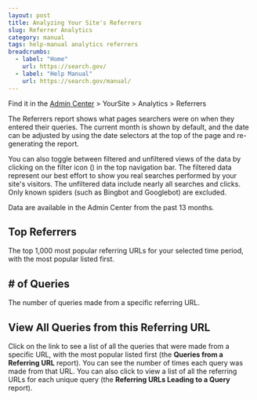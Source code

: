 ```yaml
---
layout: post
title: Analyzing Your Site's Referrers
slug: Referrer Analytics
category: manual
tags: help-manual analytics referrers
breadcrumbs:
  - label: "Home"
    url: https://search.gov/
  - label: "Help Manual"
    url: https://search.gov/manual/
---
```


Find it in the [Admin Center](https://search.usa.gov/sites/) > YourSite > Analytics > Referrers

The Referrers report shows what pages searchers were on when they entered their queries. The current month is shown by default, and the date can be adjusted by using the date selectors at the top of the page and re-generating the report.

You can also toggle between filtered and unfiltered views of the data by clicking on the filter icon (<i class="icon-filter"></i>) in the top navigation bar. The filtered data represent our best effort to show you real searches performed by your site's visitors. The unfiltered data include nearly all searches and clicks. Only known spiders (such as Bingbot and Googlebot) are excluded.

Data are available in the Admin Center from the past 13 months.

## Top Referrers

The top 1,000 most popular referring URLs for your selected time period, with the most popular listed first.

## # of Queries

The number of queries made from a specific referring URL.

 
## View All Queries from this Referring URL

Click on the link to see a list of all the queries  that were made from a specific URL, with the most popular listed first (the **Queries from a Referring URL** report). You can see the number of times each query was made from that URL. You can also click to view a list of all the referring URLs for each unique query (the **Referring URLs Leading to a Query** report).
